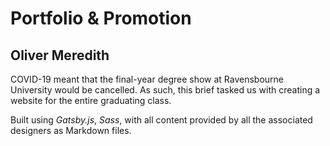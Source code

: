 # Portfolio & Promotion
## Oliver Meredith

COVID-19 meant that the final-year degree show at Ravensbourne University would be cancelled. As such, this brief tasked us with creating a website for the entire graduating class. 

Built using *Gatsby.js*, *Sass*, with all content provided by all the associated designers as Markdown files.
